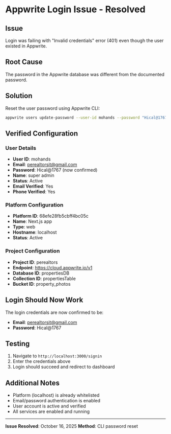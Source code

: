 # Appwrite Login Issue - Resolved

## Issue
Login was failing with "Invalid credentials" error (401) even though the user existed in Appwrite.

## Root Cause
The password in the Appwrite database was different from the documented password.

## Solution
Reset the user password using Appwrite CLI:

```bash
appwrite users update-password --user-id mohands --password "Hical@1767"
```

## Verified Configuration

### User Details
- **User ID**: mohands
- **Email**: perealtorsit@gmail.com
- **Password**: Hical@1767 (now confirmed)
- **Name**: super admin
- **Status**: Active
- **Email Verified**: Yes
- **Phone Verified**: Yes

### Platform Configuration
- **Platform ID**: 68efe28fb5cbff4bc05c
- **Name**: Next.js app
- **Type**: web
- **Hostname**: localhost
- **Status**: Active

### Project Configuration
- **Project ID**: perealtors
- **Endpoint**: https://cloud.appwrite.io/v1
- **Database ID**: propertiesDB
- **Collection ID**: propertiesTable
- **Bucket ID**: property_photos

## Login Should Now Work

The login credentials are now confirmed to be:
- **Email**: perealtorsit@gmail.com
- **Password**: Hical@1767

## Testing
1. Navigate to `http://localhost:3000/signin`
2. Enter the credentials above
3. Login should succeed and redirect to dashboard

## Additional Notes
- Platform (localhost) is already whitelisted
- Email/password authentication is enabled
- User account is active and verified
- All services are enabled and running

---

**Issue Resolved**: October 16, 2025
**Method**: CLI password reset
